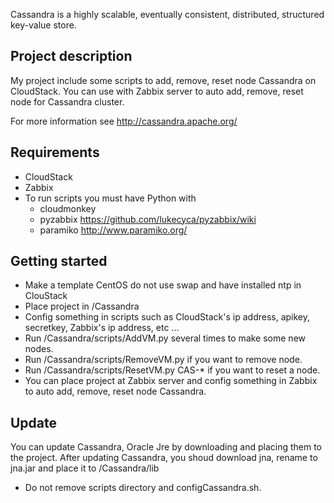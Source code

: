 
Cassandra is a highly scalable, eventually consistent, distributed, structured 
key-value store. 


Project description
-------------------
My project include some scripts to add, remove, reset node Cassandra on CloudStack. You can
use with Zabbix server to auto add, remove, reset node for Cassandra cluster.

For more information see http://cassandra.apache.org/

Requirements
------------
- CloudStack
- Zabbix
- To run scripts you must have Python with
  + cloudmonkey
  + pyzabbix
  https://github.com/lukecyca/pyzabbix/wiki
  + paramiko
  http://www.paramiko.org/

Getting started
---------------
- Make a template CentOS do not use swap and have installed ntp in ClouStack
- Place project in /Cassandra
- Config something in scripts such as CloudStack's ip address, apikey, secretkey, Zabbix's ip address, etc ...
- Run /Cassandra/scripts/AddVM.py several times to make some new nodes.
- Run /Cassandra/scripts/RemoveVM.py if you want to remove node.
- Run /Cassandra/scripts/ResetVM.py CAS-* if you want to reset a node.
- You can place project at Zabbix server and config something in Zabbix to auto add, remove, reset node Cassandra.

Update
----------------
You can update Cassandra, Oracle Jre by downloading and placing them to the project.
After updating Cassandra, you shoud download jna, rename to jna.jar and place it to /Cassandra/lib
* Do not remove scripts directory and configCassandra.sh.